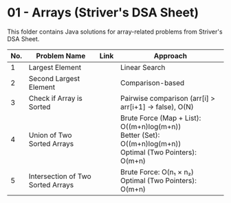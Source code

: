# 01 - Arrays (Striver's DSA Sheet)

This folder contains Java solutions for array-related problems from Striver's DSA Sheet.

| No. | Problem Name                  | Link | Approach |
|-----|--------------------------------|------|-----------|
| 1   | Largest Element                |      | Linear Search |
| 2   | Second Largest Element         |      | Comparison-based |
| 3   | Check if Array is Sorted       |      | Pairwise comparison (arr[i] > arr[i+1] → false), O(N) |
| 4   | Union of Two Sorted Arrays     |      | Brute Force (Map + List): O((m+n)log(m+n))<br>Better (Set): O((m+n)log(m+n))<br>Optimal (Two Pointers): O(m+n) |
| 5   | Intersection of Two Sorted Arrays |      | Brute Force: O(n₁ × n₂)<br>Optimal (Two Pointers): O(m+n) |
